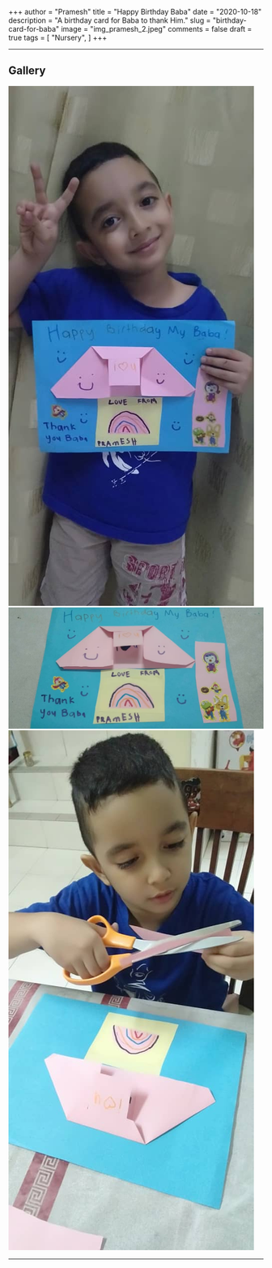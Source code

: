 +++
author = "Pramesh"
title = "Happy Birthday Baba"
date = "2020-10-18"
description = "A birthday card for Baba to thank Him."
slug = "birthday-card-for-baba"
image = "img_pramesh_2.jpeg"
comments = false
draft = true
tags = [
    "Nursery",
]
+++

---

## Gallery

![](img_pramesh_1.jpeg) ![](img_pramesh_2.jpeg) ![](img_pramesh_3.jpeg)

---
